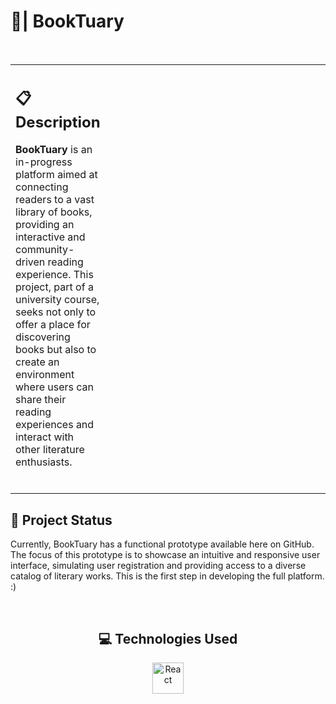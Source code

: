 <h1>📖| BookTuary</h1>
<br>
<table style="border: none;">
  <tr>
    <td style="padding-right: 500;">
      <h2>📋 Description</h2>
      <p><strong>BookTuary</strong> is an in-progress platform aimed at connecting readers to a vast library of books, providing an interactive and community-driven reading experience. This project, part of a university course, seeks not only to offer a place for discovering books but also to create an environment where users can share their reading experiences and interact with other literature enthusiasts.</p>
      <br>
    </td>
    <td>
      <img src="https://i.pinimg.com/originals/73/69/6e/73696e022df7cd5cb3d999c6875361dd.gif" alt="BookTuary Image" width="300"/> <!-- Increased width to 500 -->
    </td>
  </tr>
</table>

<h2>🔄 Project Status</h2>
<p>Currently, BookTuary has a functional prototype available here on GitHub. The focus of this prototype is to showcase an intuitive and responsive user interface, simulating user registration and providing access to a diverse catalog of literary works. This is the first step in developing the full platform. :)</p>
<br>
<div align="center">
<h2>💻 Technologies Used</h2>
<img align="center" alt="React" height="50" width="50" src="https://cdn4.iconfinder.com/data/icons/logos-3/600/React.js_logo-512.png">
</div>
